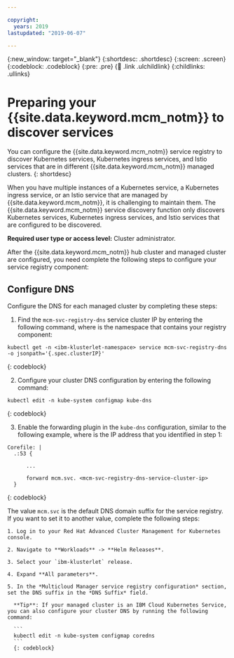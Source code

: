 ```yaml
---

copyright:
  years: 2019
lastupdated: "2019-06-07"

---
```


{:new_window: target="_blank"}
{:shortdesc: .shortdesc}
{:screen: .screen}
{:codeblock: .codeblock}
{:pre: .pre}
{:child: .link .ulchildlink}
{:childlinks: .ullinks}

# Preparing your {{site.data.keyword.mcm_notm}} to discover services

You can configure the {{site.data.keyword.mcm_notm}} service registry to discover Kubernetes services, Kubernetes ingress services, and Istio services that are in different {{site.data.keyword.mcm_notm}} managed clusters.
{: shortdesc}

When you have multiple instances of a Kubernetes service, a Kubernetes ingress service, or an Istio service that are managed by {{site.data.keyword.mcm_notm}}, it is challenging to maintain them. The {{site.data.keyword.mcm_notm}} service discovery function only discovers Kubernetes services, Kubernetes ingress services, and Istio services that are configured to be discovered.

**Required user type or access level:** Cluster administrator.

After the {{site.data.keyword.mcm_notm}} hub cluster and managed cluster are configured, you need complete the following steps to configure your service registry component:

## Configure DNS

Configure the DNS for each managed cluster by completing these steps:

1. Find the `mcm-svc-registry-dns` service cluster IP by entering the following command, where *<ibm-klusterlet-namespace>* is the namespace that contains your registry component:

  ```
  kubectl get -n <ibm-klusterlet-namespace> service mcm-svc-registry-dns -o jsonpath='{.spec.clusterIP}'
  ```
  {: codeblock}

2. Configure your cluster DNS configuration by entering the following command:

  ```
  kubectl edit -n kube-system configmap kube-dns
  ```
  {: codeblock}

3. Enable the forwarding plugin in the `kube-dns` configuration, similar to the following example, where *<mcm-svc-registry-dns-service-cluster-ip>* is the IP address that you identified in step 1:

  ```
  Corefile: |
    .:53 {

        ...

        forward mcm.svc. <mcm-svc-registry-dns-service-cluster-ip>
    }
  ```
  {: codeblock}

  The value `mcm.svc` is the default DNS domain suffix for the service registry. If you want to set it to another value, complete the following steps:

    1. Log in to your Red Hat Advanced Cluster Management for Kubernetes console.

	2. Navigate to **Workloads** -> **Helm Releases**.

	3. Select your `ibm-klusterlet` release.

	4. Expand **All parameters**.

	5. In the *Multicloud Manager service registry configuration* section, set the DNS suffix in the *DNS Suffix* field.

      **Tip**: If your managed cluster is an IBM Cloud Kubernetes Service, you can also configure your cluster DNS by running the following command:

	  ```
	  kubectl edit -n kube-system configmap coredns
	  ```
	  {: codeblock}
